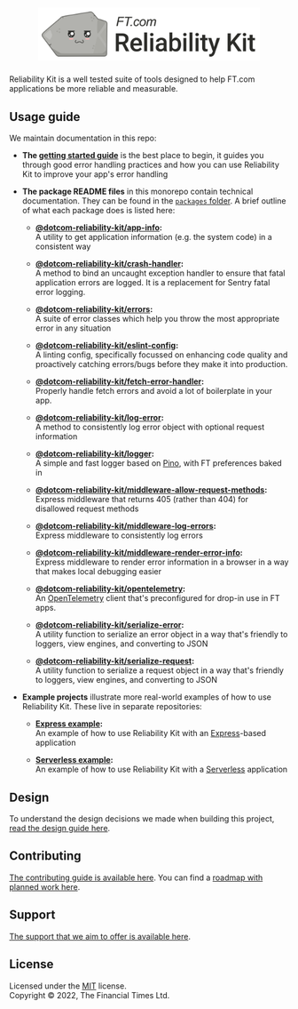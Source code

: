 
<h1 align="center">
    <img alt="FT.com Reliability Kit" width="400" src="https://raw.githubusercontent.com/Financial-Times/dotcom-reliability-kit/main/resources/logos/src/reliability-kit-color.svg" />
</h1>

Reliability Kit is a well tested suite of tools designed to help FT.com applications be more reliable and measurable.

## Usage guide

We maintain documentation in this repo:

  * **The [getting started guide](./docs/getting-started/#readme)** is the best place to begin, it guides you through good error handling practices and how you can use Reliability Kit to improve your app's error handling

  * **The package README files** in this monorepo contain technical documentation. They can be found in the [`packages` folder](./packages/). A brief outline of what each package does is listed here:

    * **[@dotcom-reliability-kit/app-info](./packages/app-info/#readme):**<br/>
      A utility to get application information (e.g. the system code) in a consistent way

    * **[@dotcom-reliability-kit/crash-handler](./packages/crash-handler/#readme):**<br/>
      A method to bind an uncaught exception handler to ensure that fatal application errors are logged. It is a replacement for Sentry fatal error logging.

    * **[@dotcom-reliability-kit/errors](./packages/errors/#readme):**<br/>
      A suite of error classes which help you throw the most appropriate error in any situation

    * **[@dotcom-reliability-kit/eslint-config](./packages/eslint-config/#readme):**<br/>
    A linting config, specifically focussed on enhancing code quality and proactively catching errors/bugs before they make it into production.

    * **[@dotcom-reliability-kit/fetch-error-handler](./packages/fetch-error-handler/#readme):**<br/>
      Properly handle fetch errors and avoid a lot of boilerplate in your app.

    * **[@dotcom-reliability-kit/log-error](./packages/log-error/#readme):**<br/>
      A method to consistently log error object with optional request information

    * **[@dotcom-reliability-kit/logger](./packages/logger/#readme):**<br/>
      A simple and fast logger based on [Pino](https://getpino.io/), with FT preferences baked in

    * **[@dotcom-reliability-kit/middleware-allow-request-methods](./packages/middleware-allow-request-methods/README.md):**<br/>
      Express middleware that returns 405 (rather than 404) for disallowed request methods

    * **[@dotcom-reliability-kit/middleware-log-errors](./packages/middleware-log-errors/#readme):**<br/>
      Express middleware to consistently log errors

    * **[@dotcom-reliability-kit/middleware-render-error-info](./packages/middleware-render-error-info/#readme):**<br/>
      Express middleware to render error information in a browser in a way that makes local debugging easier

    * **[@dotcom-reliability-kit/opentelemetry](./packages/opentelemetry/#readme):**<br/>
      An [OpenTelemetry](https://opentelemetry.io/docs/what-is-opentelemetry/) client that's preconfigured for drop-in use in FT apps.

    * **[@dotcom-reliability-kit/serialize-error](./packages/serialize-error/#readme):**<br/>
      A utility function to serialize an error object in a way that's friendly to loggers, view engines, and converting to JSON

    * **[@dotcom-reliability-kit/serialize-request](./packages/serialize-request/#readme):**<br/>
      A utility function to serialize a request object in a way that's friendly to loggers, view engines, and converting to JSON

  * **Example projects** illustrate more real-world examples of how to use Reliability Kit. These live in separate repositories:

    * **[Express example](https://github.com/Financial-Times/reliability-kit-example-express#readme):**<br/>
      An example of how to use Reliability Kit with an [Express](https://expressjs.com/)-based application

    * **[Serverless example](https://github.com/Financial-Times/reliability-kit-example-serverless#readme):**<br/>
      An example of how to use Reliability Kit with a [Serverless](https://www.serverless.com/) application

## Design

To understand the design decisions we made when building this project, [read the design guide here](docs/design.md).


## Contributing

[The contributing guide is available here](docs/contributing.md). You can find a [roadmap with planned work here](https://github.com/orgs/Financial-Times/projects/111).


## Support

[The support that we aim to offer is available here](docs/support.md).


## License

Licensed under the [MIT](LICENSE) license.<br/>
Copyright &copy; 2022, The Financial Times Ltd.
